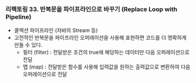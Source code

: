 ### 리팩토링 33. 반복문을 파이프라인으로 바꾸기 (Replace Loop with Pipeline)
- 콜렉션 파이프라인 (자바의 Stream 등)
- 고전적인 반복문을 파이프라인 오퍼레이션을 사용해 표현하면 코드를 더 명확하게 만들 수 있다.
    - 필터 (filter) : 전달받은 조건의 true에 해당하는 데이터만 다음 오퍼레이션으로 전달
    - 맵 (map) : 전달받은 함수를 사용해 입력값을 원하는 출력값으로 변환하여 다음 오퍼레이션으로 전달
